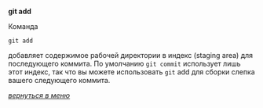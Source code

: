 **git add**

Команда 
```
git add
```
 добавляет содержимое рабочей директории в индекс (staging area) для последующего коммита. По умолчанию `git commit` использует лишь этот индекс, так что вы можете использовать `git` add для сборки слепка вашего следующего коммита.


_[вернуться в меню](./README.md)_